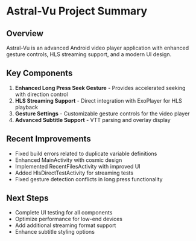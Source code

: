 # Astral-Vu Project Summary

## Overview
Astral-Vu is an advanced Android video player application with enhanced gesture controls, HLS streaming support, and a modern UI design.

## Key Components
1. **Enhanced Long Press Seek Gesture** - Provides accelerated seeking with direction control
2. **HLS Streaming Support** - Direct integration with ExoPlayer for HLS playback
3. **Gesture Settings** - Customizable gesture controls for the video player
4. **Advanced Subtitle Support** - VTT parsing and overlay display

## Recent Improvements
- Fixed build errors related to duplicate variable definitions
- Enhanced MainActivity with cosmic design
- Implemented RecentFilesActivity with improved UI
- Added HlsDirectTestActivity for streaming tests
- Fixed gesture detection conflicts in long press functionality

## Next Steps
- Complete UI testing for all components
- Optimize performance for low-end devices
- Add additional streaming format support
- Enhance subtitle styling options